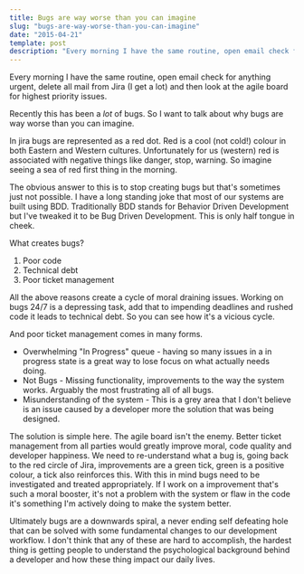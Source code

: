 ```yaml
---
title: Bugs are way worse than you can imagine
slug: "bugs-are-way-worse-than-you-can-imagine"
date: "2015-04-21"
template: post
description: "Every morning I have the same routine, open email check for anything urgent, delete all mail from Jira (I get a lot) and then look at the agile board for highest priority issues."
---
```

Every morning I have the same routine, open email check for anything urgent, delete all mail from Jira (I get a lot) and then look at the agile board for highest priority issues.

Recently this has been a *lot* of bugs. So I want to talk about why bugs are way worse than you can imagine.

In jira bugs are represented as a red dot. Red is a cool (not cold!) colour in both Eastern and Western cultures. Unfortunately for us (western) red is associated with negative things like danger, stop, warning. So imagine seeing a sea of red first thing in the morning.

The obvious answer to this is to stop creating bugs but that's sometimes just not possible. I have a long standing joke that most of our systems are built using BDD. Traditionally BDD stands for Behavior Driven Development but I've tweaked it to be Bug Driven Development. This is only half tongue in cheek.

What creates bugs?

1. Poor code
2. Technical debt
3. Poor ticket management

All the above reasons create a cycle of moral draining issues. Working on bugs 24/7 is a depressing task, add that to impending deadlines and rushed code it leads to technical debt. So you can see how it's a vicious cycle.

And poor ticket management comes in many forms.

* Overwhelming "In Progress" queue - having so many issues in a in progress state is a great way to lose focus on what actually needs doing.
* Not Bugs - Missing functionality, improvements to the way the system works. Arguably the most frustrating all of all bugs.
* Misunderstanding of the system - This is a grey area that I don't believe is an issue caused by a developer more the solution that was being designed.

The solution is simple here. The agile board isn't the enemy. Better ticket management from all parties would greatly improve moral, code quality and developer happiness. We need to re-understand what a bug is, going back to the red circle of Jira, improvements are a green tick, green is a positive colour, a tick also reinforces this. With this in mind bugs need to be investigated and treated appropriately. If I work on a improvement that's such a moral booster, it's not a problem with the system or flaw in the code it's something I'm actively doing to make the system better.

Ultimately bugs are a downwards spiral, a never ending self defeating hole that can be solved with some fundamental changes to our development workflow. I don't think that any of these are hard to accomplish, the hardest thing is getting people to understand the psychological background behind a developer and how these thing impact our daily lives.
